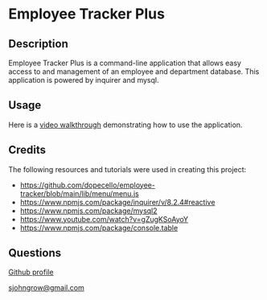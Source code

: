 # Employee Tracker Plus

## Description
Employee Tracker Plus is a command-line application that allows easy access to and management of an employee and department database. This application is powered by inquirer and mysql.

## Usage
Here is a [video walkthrough]() demonstrating how to use the application.

## Credits
The following resources and tutorials were used in creating this project:

* https://github.com/dopecello/employee-tracker/blob/main/lib/menu/menu.js
* https://www.npmjs.com/package/inquirer/v/8.2.4#reactive
* https://www.npmjs.com/package/mysql2
* https://www.youtube.com/watch?v=gZugKSoAyoY
* https://www.npmjs.com/package/console.table

## Questions
[Github profile](https://github.com/HoneyBuzz94)

sjohngrow@gmail.com

